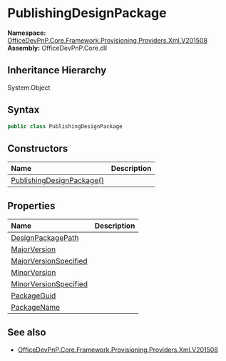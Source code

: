 # PublishingDesignPackage
  

**Namespace:** [OfficeDevPnP.Core.Framework.Provisioning.Providers.Xml.V201508](OfficeDevPnP.Core.Framework.Provisioning.Providers.Xml.V201508.md)  
**Assembly:** OfficeDevPnP.Core.dll  
## Inheritance Hierarchy
System.Object  
## Syntax
```C#
public class PublishingDesignPackage
```
## Constructors
|**Name**|**Description**|
|:-----|:-----|
| [PublishingDesignPackage()](OfficeDevPnP.Core.Framework.Provisioning.Providers.Xml.V201508.PublishingDesignPackage.ctor1.md) | 
## Properties
|**Name**|**Description**|
|:-----|:-----|
| [DesignPackagePath](OfficeDevPnP.Core.Framework.Provisioning.Providers.Xml.V201508.PublishingDesignPackage.DesignPackagePath.md) | 
| [MajorVersion](OfficeDevPnP.Core.Framework.Provisioning.Providers.Xml.V201508.PublishingDesignPackage.MajorVersion.md) | 
| [MajorVersionSpecified](OfficeDevPnP.Core.Framework.Provisioning.Providers.Xml.V201508.PublishingDesignPackage.MajorVersionSpecified.md) | 
| [MinorVersion](OfficeDevPnP.Core.Framework.Provisioning.Providers.Xml.V201508.PublishingDesignPackage.MinorVersion.md) | 
| [MinorVersionSpecified](OfficeDevPnP.Core.Framework.Provisioning.Providers.Xml.V201508.PublishingDesignPackage.MinorVersionSpecified.md) | 
| [PackageGuid](OfficeDevPnP.Core.Framework.Provisioning.Providers.Xml.V201508.PublishingDesignPackage.PackageGuid.md) | 
| [PackageName](OfficeDevPnP.Core.Framework.Provisioning.Providers.Xml.V201508.PublishingDesignPackage.PackageName.md) | 
## See also
- [OfficeDevPnP.Core.Framework.Provisioning.Providers.Xml.V201508](OfficeDevPnP.Core.Framework.Provisioning.Providers.Xml.V201508.md)
